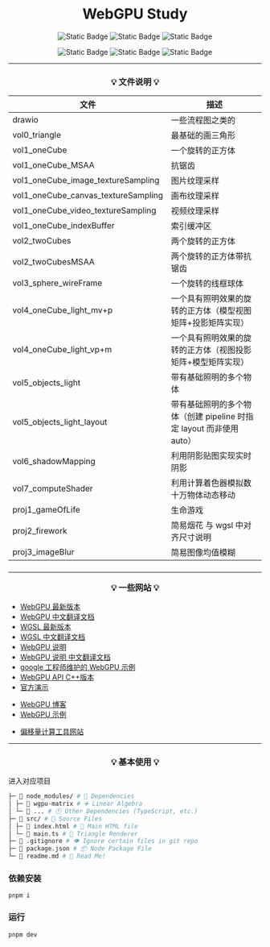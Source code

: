 <h1 align="center">WebGPU Study</h1>

<div align="center">

![Static Badge](https://img.shields.io/badge/chrome-113+-green)
![Static Badge](https://img.shields.io/badge/pnpm-8.2.0-8A2BE2)
![Static Badge](https://img.shields.io/badge/vite-4.3.2-blue)

![Static Badge](https://img.shields.io/badge/typescript-5.0.4-orange)
![Static Badge](https://img.shields.io/badge/wgpu--matrix-2.5.0-orange)
![Static Badge](https://img.shields.io/badge/dat.gui-0.7.9-orange)

</div>

<hr/>

<h3 align="center">

💡 **文件说明** 💡

</h3>

| 文件                                | 描述                                                                |
| ----------------------------------- | ------------------------------------------------------------------- |
| drawio                              | 一些流程图之类的                                                    |
| vol0_triangle                       | 最基础的画三角形                                                    |
| vol1_oneCube                        | 一个旋转的正方体                                                    |
| vol1_oneCube_MSAA                   | 抗锯齿                                                              |
| vol1_oneCube_image_textureSampling  | 图片纹理采样                                                        |
| vol1_oneCube_canvas_textureSampling | 画布纹理采样                                                        |
| vol1_oneCube_video_textureSampling  | 视频纹理采样                                                        |
| vol1_oneCube_indexBuffer            | 索引缓冲区                                                          |
| vol2_twoCubes                       | 两个旋转的正方体                                                    |
| vol2_twoCubesMSAA                   | 两个旋转的正方体带抗锯齿                                            |
| vol3_sphere_wireFrame               | 一个旋转的线框球体                                                  |
| vol4_oneCube_light_mv+p             | 一个具有照明效果的旋转的正方体（模型视图矩阵+投影矩阵实现）         |
| vol4_oneCube_light_vp+m             | 一个具有照明效果的旋转的正方体（视图投影矩阵+模型矩阵实现）         |
| vol5_objects_light                  | 带有基础照明的多个物体                                              |
| vol5_objects_light_layout           | 带有基础照明的多个物体（创建 pipeline 时指定 layout 而非使用 auto） |
| vol6_shadowMapping                  | 利用阴影贴图实现实时阴影                                            |
| vol7_computeShader                  | 利用计算着色器模拟数十万物体动态移动                                |
| proj1_gameOfLife                    | 生命游戏                                                            |
| proj2_firework                      | 简易烟花 与 wgsl 中对齐尺寸说明                                     |
| proj3_imageBlur                     | 简易图像均值模糊                                                    |

<h3 align="center">

<hr/>

💡 **一些网站** 💡

</h3>

- [WebGPU 最新版本](https://www.w3.org/TR/webgpu/)
- [WebGPU 中文翻译文档](https://www.orillusion.com/zh/webgpu.html)
- [WGSL 最新版本](https://www.w3.org/TR/WGSL/)
- [WGSL 中文翻译文档](https://www.orillusion.com/zh/wgsl.html)
- [WebGPU 说明](https://gpuweb.github.io/gpuweb/explainer/)
- [WebGPU 说明 中文翻译文档](https://www.orillusion.com/zh/explainer.html)
- [google 工程师维护的 WebGPU 示例](https://github.com/austinEng/webgpu-samples)
- [WebGPU API C++版本](https://dawn.googlesource.com/dawn)
- [官方演示](https://webgpu.github.io/webgpu-samples)

<div>
</div>

- [WebGPU 博客](https://alain.xyz/blog/raw-webgpu)
- [WebGPU 示例](https://webgpu-gpu-book.drxudotnet.com/)

<div>
</div>

- [偏移量计算工具网站](https://webgpufundamentals.org/webgpu/lessons/resources/wgsl-offset-computer.html)

<hr/>

<h3 align="center">

<h3 align="center">

💡 **基本使用** 💡

</h3>

进入对应项目

```bash
├─ 📂 node_modules/ # 👶 Dependencies
│ ├─ 📁 wgpu-matrix # ➕ Linear Algebra
│ └─ 📁 ... # 🕚 Other Dependencies (TypeScript, etc.)
├─ 📂 src/ # 🌟 Source Files
│ ├─ 📄 index.html # 📇 Main HTML file
│ └─ 📄 main.ts # 🔺 Triangle Renderer
├─ 📄 .gitignore # 👁️ Ignore certain files in git repo
├─ 📄 package.json # 📦 Node Package File
└─ 📃 readme.md # 📖 Read Me!
```

### 依赖安装

`pnpm i`

### 运行

`pnpm dev`
